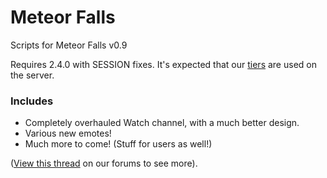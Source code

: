 Meteor Falls
=======

Scripts for Meteor Falls v0.9

Requires 2.4.0 with SESSION fixes. It's expected that our [tiers](https://raw.github.com/meteor-falls/Server-Shit/master/tiers.xml) are used on the server.

### Includes
* Completely overhauled Watch channel, with a much better design.
* Various new emotes!
* Much more to come! (Stuff for users as well!)

([View this thread](http://meteorfalls.us/forums/showthread.php?tid=164&action=lastpost) on our forums to see more).
